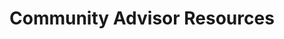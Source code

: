 

# Community Advisor Resources

<style>
.theme-default-content:not(.custom){
    max-width:1280px;
}
.resourceCard{
    flex-basis:30%; margin-bottom:1rem
}
</style>
<div style="display:flex; flex-direction:row; flex-wrap:wrap; justify-content:space-evenly; align-content:space-around">
<ResourceCard
    class="resourceCard"
    headerColor="#001D9D"
    title="Reviewing the reviews Process"
    subtitle="Community - GDocs"
    url="https://docs.google.com/document/d/1BRpRMaf-uLwwPFsgVYI8mpsDiSyidxZeBJ14QqmDKQc/edit"
    linkText="Go to Page"
    text="This is a technical update tracker for the Cardano (ADA) project. It aggregates commits within the last 7 days from all branches  of Cardano development-related repos using local git mirrors. The same content can also be acquired from GitHub's web interface." />

<ResourceCard
    class="resourceCard"
    headerColor="#0088CC"
    title="CA Guide"
    subtitle="Official - Project Catalyst"
    url="/community-advisor/guide.html"
    target="_self"
    linkText="Go to Page"
    text="Information for Community Advisors (CA). " />

<ResourceCard
    class="resourceCard"
    headerColor="#0088CC"
    title="Project Catalyst Community Advisors"
    subtitle="Official - Discord"
    url="https://discord.gg/vKYQeAYr"
    linkText="Go to Page"
    text="This discord server holds the intention of providing  Virtual-Breakout-Rooms for your discussions about the Cardano Catalyst Project,  and more specifically about the Proposals. " />
</div>
